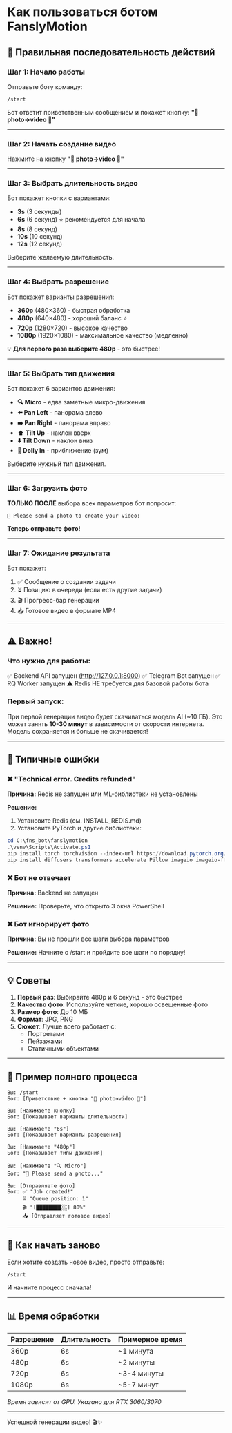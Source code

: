 # Как пользоваться ботом FanslyMotion

## 📱 Правильная последовательность действий

### Шаг 1: Начало работы
Отправьте боту команду:
```
/start
```

Бот ответит приветственным сообщением и покажет кнопку:
**"📸 photo→video 🎦"**

---

### Шаг 2: Начать создание видео
Нажмите на кнопку **"📸 photo→video 🎦"**

---

### Шаг 3: Выбрать длительность видео
Бот покажет кнопки с вариантами:
- **3s** (3 секунды)
- **6s** (6 секунд) ⭐ рекомендуется для начала
- **8s** (8 секунд)
- **10s** (10 секунд)
- **12s** (12 секунд)

Выберите желаемую длительность.

---

### Шаг 4: Выбрать разрешение
Бот покажет варианты разрешения:
- **360p** (480×360) - быстрая обработка
- **480p** (640×480) - хороший баланс ⭐
- **720p** (1280×720) - высокое качество
- **1080p** (1920×1080) - максимальное качество (медленно)

💡 **Для первого раза выберите 480p** - это быстрее!

---

### Шаг 5: Выбрать тип движения
Бот покажет 6 вариантов движения:
- **🔍 Micro** - едва заметные микро-движения
- **⬅️ Pan Left** - панорама влево
- **➡️ Pan Right** - панорама вправо
- **⬆️ Tilt Up** - наклон вверх
- **⬇️ Tilt Down** - наклон вниз
- **🔎 Dolly In** - приближение (зум)

Выберите нужный тип движения.

---

### Шаг 6: Загрузить фото
**ТОЛЬКО ПОСЛЕ** выбора всех параметров бот попросит:
```
📸 Please send a photo to create your video:
```

**Теперь отправьте фото!**

---

### Шаг 7: Ожидание результата
Бот покажет:
1. ✅ Сообщение о создании задачи
2. ⏳ Позицию в очереди (если есть другие задачи)
3. 🎬 Прогресс-бар генерации
4. 📥 Готовое видео в формате MP4

---

## ⚠️ Важно!

### Что нужно для работы:
✅ Backend API запущен (http://127.0.0.1:8000)
✅ Telegram Bot запущен
✅ RQ Worker запущен
⚠️ Redis НЕ требуется для базовой работы бота

### Первый запуск:
При первой генерации видео будет скачиваться модель AI (~10 ГБ).
Это может занять **10-30 минут** в зависимости от скорости интернета.
Модель сохраняется и больше не скачивается!

---

## 🚫 Типичные ошибки

### ❌ "Technical error. Credits refunded"
**Причина:** Redis не запущен или ML-библиотеки не установлены

**Решение:**
1. Установите Redis (см. INSTALL_REDIS.md)
2. Установите PyTorch и другие библиотеки:
```powershell
cd C:\fns_bot\fanslymotion
.\venv\Scripts\Activate.ps1
pip install torch torchvision --index-url https://download.pytorch.org/whl/cu121
pip install diffusers transformers accelerate Pillow imageio imageio-ffmpeg opencv-python numpy
```

### ❌ Бот не отвечает
**Причина:** Backend не запущен

**Решение:** Проверьте, что открыто 3 окна PowerShell

### ❌ Бот игнорирует фото
**Причина:** Вы не прошли все шаги выбора параметров

**Решение:** Начните с /start и пройдите все шаги по порядку!

---

## 💡 Советы

1. **Первый раз**: Выбирайте 480p и 6 секунд - это быстрее
2. **Качество фото**: Используйте четкие, хорошо освещенные фото
3. **Размер фото**: До 10 МБ
4. **Формат**: JPG, PNG
5. **Сюжет**: Лучше всего работает с:
   - Портретами
   - Пейзажами
   - Статичными объектами

---

## 🎯 Пример полного процесса

```
Вы: /start
Бот: [Приветствие + кнопка "📸 photo→video 🎦"]

Вы: [Нажимаете кнопку]
Бот: [Показывает варианты длительности]

Вы: [Нажимаете "6s"]
Бот: [Показывает варианты разрешения]

Вы: [Нажимаете "480p"]
Бот: [Показывает типы движения]

Вы: [Нажимаете "🔍 Micro"]
Бот: "📸 Please send a photo..."

Вы: [Отправляете фото]
Бот: ✅ "Job created!"
     ⏳ "Queue position: 1"
     🎬 "[████████░░] 80%"
     📥 [Отправляет готовое видео]
```

---

## 🔄 Как начать заново

Если хотите создать новое видео, просто отправьте:
```
/start
```

И начните процесс сначала!

---

## 📊 Время обработки

| Разрешение | Длительность | Примерное время |
|------------|--------------|-----------------|
| 360p       | 6s           | ~1 минута       |
| 480p       | 6s           | ~2 минуты       |
| 720p       | 6s           | ~3-4 минуты     |
| 1080p      | 6s           | ~5-7 минут      |

*Время зависит от GPU. Указано для RTX 3060/3070*

---

Успешной генерации видео! 🎬✨

